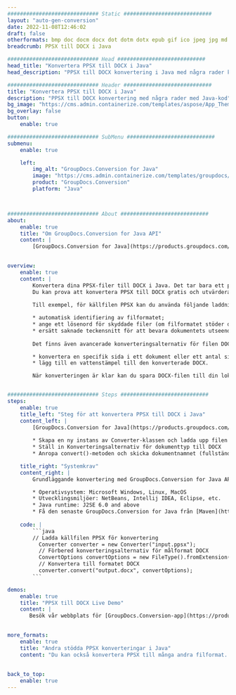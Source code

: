 ```yaml
---
############################# Static ############################
layout: "auto-gen-conversion"
date: 2022-11-08T12:46:02
draft: false
otherformats: bmp doc docm docx dot dotm dotx epub gif ico jpeg jpg md odt ott pdf png psd rtf tex tif tiff txt xps
breadcrumb: PPSX till DOCX i Java

############################# Head ############################
head_title: "Konvertera PPSX till DOCX i Java"
head_description: "PPSX till DOCX konvertering i Java med några rader kod. Konvertera över 160 filformat med hjälp av GroupDocs dokumentkonverterings-API för Java"

############################# Header ############################
title: "Konvertera PPSX till DOCX i Java"
description: "PPSX till DOCX konvertering med några rader med Java-kod"
bg_image: "https://cms.admin.containerize.com/templates/aspose/App_Themes/V3/images/bg/header1.png"
bg_overlay: false
button:
    enable: true

############################# SubMenu ############################
submenu:
    enable: true

    left:
        img_alt: "GroupDocs.Conversion for Java"
        image: "https://cms.admin.containerize.com/templates/groupdocs/images/product-logos/90x90-noborder/groupdocs-conversion-java.png"
        product: "GroupDocs.Conversion"
        platform: "Java"



############################# About ############################
about:
    enable: true
    title: "Om GroupDocs.Conversion for Java API"
    content: |
        [GroupDocs.Conversion for Java](https://products.groupdocs.com/conversion/java/) är ett avancerat filformatkonverterings-API för konvertering mellan populära bild- och dokumentformat som Microsoft Office, OpenDocument, PDF, HTML, e-post, CAD. och mycket mer med bara några rader kod. Det inbyggda API:t upptäcker automatiskt formaten för originaldokumenten och erbjuder många alternativ för att anpassa de konverterade dokumenten. Tillsammans med funktionen att extrahera information från ett dokument, stöder den också cachelagring av konverteringsresultaten till den lokala disken som standard. Men alla typer av cachelagring kan stödjas genom att implementera lämpliga gränssnitt - Amazon S3, Dropbox, Google Drive, Windows Azure, Reddis eller andra.
    

overview:
    enable: true
    content: |
        Konvertera dina PPSX-filer till DOCX i Java. Det tar bara ett par rader med Java-kod på valfri plattform, som Windows, Linux, macOS.
        Du kan prova att konvertera PPSX till DOCX gratis och utvärdera kvaliteten på konverteringsresultaten. Tillsammans med enkla filkonverteringsskript kan du prova mer sofistikerade alternativ för att ladda källfilen PPSX och lagra DOCX-utdata. 
        
        Till exempel, för källfilen PPSX kan du använda följande laddningsalternativ:

        * automatisk identifiering av filformatet;
        * ange ett lösenord för skyddade filer (om filformatet stöder det);
        * ersätt saknade teckensnitt för att bevara dokumentets utseende.
        
        Det finns även avancerade konverteringsalternativ för filen DOCX:

        * konvertera en specifik sida i ett dokument eller ett antal sidor;
        * lägg till en vattenstämpel till den konverterade DOCX.

        När konverteringen är klar kan du spara DOCX-filen till din lokala filsökväg eller till tredje parts lagring såsom FTP, Amazon S3, Google Drive, Dropbox etc. Observera - för att konvertera PPSX till DOCX behöver du inte installera någon ytterligare programvara, såsom MS Office, Open Office, Adobe Acrobat Reader etc.


############################# Steps ############################
steps:
    enable: true
    title_left: "Steg för att konvertera PPSX till DOCX i Java"
    content_left: |
        [GroupDocs.Conversion for Java](https://products.groupdocs.com/conversion/java/) låter utvecklare enkelt konvertera PPSX fil till DOCX med några rader kod.
        
        * Skapa en ny instans av Converter-klassen och ladda upp filen PPSX med den fullständiga sökvägen
        * Ställ in Konverteringsalternativ för dokumenttyp till DOCX
        * Anropa convert()-metoden och skicka dokumentnamnet (fullständig sökväg) och formatet (DOCX) som en parameter

    title_right: "Systemkrav"
    content_right: |
        Grundläggande konvertering med GroupDocs.Conversion for Java API kan göras med bara några rader kod. Våra API:er stöds på alla större plattformar och operativsystem. Innan du kör koden nedan, se till att du har följande förutsättningar installerade på ditt system.

        * Operativsystem: Microsoft Windows, Linux, MacOS
        * Utvecklingsmiljöer: NetBeans, Intellij IDEA, Eclipse, etc.
        * Java runtime: J2SE 6.0 and above
        * Få den senaste GroupDocs.Conversion for Java från [Maven](https://repository.groupdocs.com/webapp/#/artifacts/browse/tree/General/repo/com/groupdocs/groupdocs-conversion)
         
    code: |
        ```java    
        // Ladda källfilen PPSX för konvertering
          Converter converter = new Converter("input.ppsx");
          // Förbered konverteringsalternativ för målformat DOCX
          ConvertOptions convertOptions = new FileType().fromExtension("docx").getConvertOptions();
          // Konvertera till formatet DOCX
          converter.convert("output.docx", convertOptions);
        ```

demos:
    enable: true
    title: "PPSX till DOCX Live Demo"
    content: |
       Besök vår webbplats för [GroupDocs.Conversion-app](https://products.groupdocs.app/conversion/family) och försök konvertera PPSX till DOCX nu. Den kostnadsfria demon har följande fördelar
          

more_formats:
    enable: true
    title: "Andra stödda PPSX konverteringar i Java"
    content: "Du kan också konvertera PPSX till många andra filformat. Se listan nedan."
       
       
back_to_top:
    enable: true
---
```

